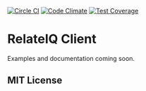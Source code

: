 [![Circle CI](https://circleci.com/gh/BOLSTR/RelateIQClient.svg?style=svg)](https://circleci.com/gh/BOLSTR/RelateIQClient) [![Code Climate](https://codeclimate.com/repos/54aeedcd69568032ae008f3d/badges/8fb5dd023c71efdfb4f4/gpa.svg)](https://codeclimate.com/repos/54aeedcd69568032ae008f3d/feed) [![Test Coverage](https://codeclimate.com/repos/54aeedcd69568032ae008f3d/badges/8fb5dd023c71efdfb4f4/coverage.svg)](https://codeclimate.com/repos/54aeedcd69568032ae008f3d/feed)

# RelateIQ Client


Examples and documentation coming soon.

## MIT License
